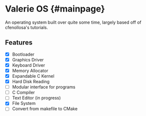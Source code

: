 Valerie OS                           {#mainpage}
==========

An operating system built over quite some time, largely based off of cfenollosa's tutorials.
## Features
 - [X] Bootloader
 - [X] Graphics Driver
 - [X] Keyboard Driver
 - [X] Memory Allocator
 - [X] Expandable C Kernel
 - [X] Hard Disk Reading
 - [ ] Modular interface for programs
 - [ ] C Compiler
 - [ ] Text Editor (in progress)
 - [X] File System 
 - [ ] Convert from makefile to CMake